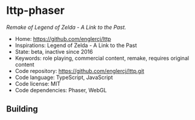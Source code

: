 # lttp-phaser

_Remake of Legend of Zelda - A Link to the Past._

- Home: https://github.com/englercj/lttp
- Inspirations: Legend of Zelda - A Link to the Past
- State: beta, inactive since 2016
- Keywords: role playing, commercial content, remake, requires original content
- Code repository: https://github.com/englercj/lttp.git
- Code language: TypeScript, JavaScript
- Code license: MIT
- Code dependencies: Phaser, WebGL


## Building
